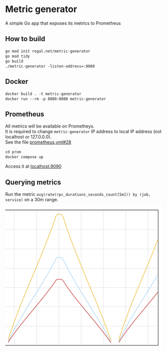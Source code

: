 # Metric generator

A simple Go app that exposes its metrics to Prometheus

## How to build

```
go mod init rogal.net/metric-generator
go mod tidy
go build
./metric-generator -listen-address=:8080
```

## Docker

```
docker build . -t metric-generator
docker run --rm -p 8080:8080 metric-generator
```

## Prometheus

All metrics will be available on Prometheys.  
It is required to change `metric-generator` IP address to local IP address (not localhost or 127.0.0.0).  
See the file [prometheus.yml#28](./prometheus.yml#28)

```
cd prom
docker compose up
```

Access it at [localhost:9090](http://localhost:9090)

## Querying metrics

Run the metric `avg(rate(rpc_durations_seconds_count[5m])) by (job, service)` on a 30m range.  

![graph](./assets/graph.png)